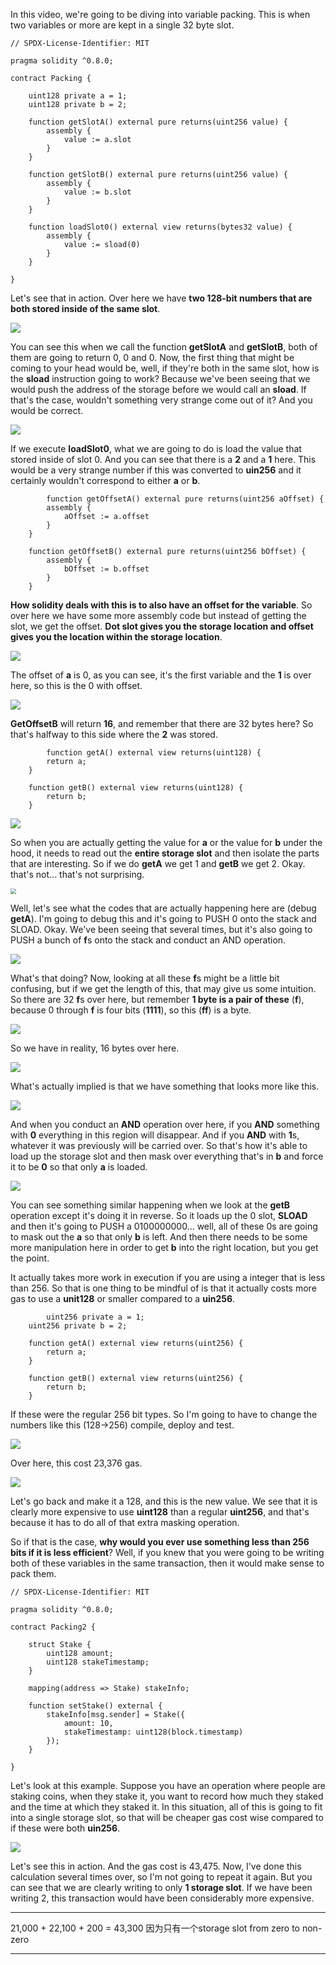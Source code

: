 In this video, we're going to be diving into variable packing. This is when two variables or more are kept in a single 32 byte slot. 

```solidity
// SPDX-License-Identifier: MIT

pragma solidity ^0.8.0;

contract Packing {

    uint128 private a = 1;
    uint128 private b = 2;
    
    function getSlotA() external pure returns(uint256 value) {
        assembly {
            value := a.slot
        }
    }
    
    function getSlotB() external pure returns(uint256 value) {
        assembly {
            value := b.slot
        }
    }
    
    function loadSlot0() external view returns(bytes32 value) {
        assembly {
            value := sload(0)
        }
    }

}
```

Let's see that in action. Over here we have **two 128-bit numbers that are both stored inside of the same slot**. 

![](getslotagetslotb.png)

You can see this when we call the function **getSlotA** and **getSlotB**, both of them are going to return 0, 0 and 0. Now, the first thing that might be coming to your head would be, well, if they're both in the same slot, how is the **sload** instruction going to work? Because we've been seeing that we would push the address of the storage before we would call an **sload**. If that's the case, wouldn't something very strange come out of it? And you would be correct. 

![](loadslot0.png)

If we execute **loadSlot0**, what we are going to do is load the value that stored inside of slot 0. And you can see that there is a **2** and a **1** here. This would be a very strange number if this was converted to **uin256** and it certainly wouldn't correspond to either **a** or **b**.

```solidity
		function getOffsetA() external pure returns(uint256 aOffset) {
        assembly {
            aOffset := a.offset
        }
    }
    
    function getOffsetB() external pure returns(uint256 bOffset) {
        assembly {
            bOffset := b.offset
        }
    }
```

**How solidity deals with this is to also have an offset for the variable**. So over here we have some more assembly code but instead of getting the slot, we get the offset. **Dot slot gives you the storage location and offset gives you the location within the storage location**. 

![](getoffseta.png)

The offset of **a** is 0, as you can see, it's the first variable and the **1** is over here, so this is the 0 with offset.

![](getoffsetb.png)

**GetOffsetB** will return **16**, and remember that there are 32 bytes here? So that's halfway to this side where the **2** was stored. 

```solidity
		function getA() external view returns(uint128) {
        return a;
    }
    
    function getB() external view returns(uint128) {
        return b;
    }
```

![](getagetb.png)

So when you are actually getting the value for **a** or the value for **b** under the hood, it needs to read out the **entire storage slot** and then isolate the parts that are interesting. So if we do **getA** we get 1 and **getB** we get 2. Okay. that's not... that's not surprising. 

<img src="debug12.png" style="zoom:55%;" />

Well, let's see what the codes that are actually happening here are (debug **getA**). I'm going to debug this and it's going to PUSH 0 onto the stack and SLOAD. Okay. We've been seeing that several times, but it's also going to PUSH a bunch of **f**s onto the stack and conduct an AND operation. 

![](ffffffffffffff.png)

What's that doing? Now, looking at all these **f**s might be a little bit confusing, but if we get the length of this, that may give us some intuition. So there are 32 **f**s over here, but remember **1 byte is a pair of these** (**f**), because 0 through **f** is four bits (**1111**), so this (**ff**) is a byte.

![](ffffffffffffff2.png)

So we have in reality, 16 bytes over here. 

![](ffffffffffffff3.png)

What's actually implied is that we have something that looks more like this. 

![](debug13.png)

And when you conduct an **AND** operation over here, if you **AND** something with **0** everything in this region will disappear. And if you **AND** with **1**s, whatever it was previously will be carried over. So that's how it's able to load up the storage slot and then mask over everything that's in **b** and force it to be **0** so that only **a** is loaded. 

![](debug14.png)

You can see something similar happening when we look at the **getB** operation except it's doing it in reverse. So it loads up the 0 slot, **SLOAD** and then it's going to PUSH a 0100000000... well, all of these 0s are going to mask out the **a** so that only **b** is left. And then there needs to be some more manipulation here in order to get **b** into the right location, but you get the point.

It actually takes more work in execution if you are using a integer that is less than 256. So that is one thing to be mindful of is that it actually costs more gas to use a **unit128** or smaller compared to a **uin256**. 

```solidity
		uint256 private a = 1;
    uint256 private b = 2;
    
    function getA() external view returns(uint256) {
        return a;
    }
    
    function getB() external view returns(uint256) {
        return b;
    }
```

If these were the regular 256 bit types. So I'm going to have to change the numbers like this (128->256) compile, deploy and test. 

![](geta.png)

Over here, this cost 23,376 gas. 

![](geta2.png)

Let's go back and make it a 128, and this is the new value. We see that it is clearly more expensive to use **uint128** than a regular **uint256**, and that's because it has to do all of that extra masking operation. 

So if that is the case, **why would you ever use something less than 256 bits if it is less efficient**? Well, if you knew that you were going to be writing both of these variables in the same transaction, then it would make sense to pack them.

```solidity
// SPDX-License-Identifier: MIT

pragma solidity ^0.8.0;

contract Packing2 {

    struct Stake {
        uint128 amount;
        uint128 stakeTimestamp;
    }

    mapping(address => Stake) stakeInfo;
    
    function setStake() external {
        stakeInfo[msg.sender] = Stake({
            amount: 10,
            stakeTimestamp: uint128(block.timestamp)
        });
    }

}
```

Let's look at this example. Suppose you have an operation where people are staking coins, when they stake it, you want to record how much they staked and the time at which they staked it. In this situation, all of this is going to fit into a single storage slot, so that will be cheaper gas cost wise compared to if these were both **uin256**. 

![](setstake.png)

Let's see this in action. And the gas cost is 43,475. Now, I've done this calculation several times over, so I'm not going to repeat it again. But you can see that we are clearly writing to only **1 storage slot**. If we have been writing 2, this transaction would have been considerably more expensive.

----------------------------------------------------------------------------------------

21,000 + 22,100 + 200 = 43,300 因为只有一个storage slot from zero to non-zero

----------------------------------------------------------------------------------------

